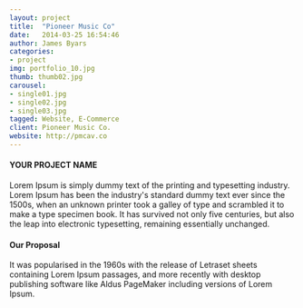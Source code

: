 ```yaml
---
layout: project
title:  "Pioneer Music Co"
date:   2014-03-25 16:54:46
author: James Byars
categories:
- project
img: portfolio_10.jpg
thumb: thumb02.jpg
carousel:
- single01.jpg
- single02.jpg
- single03.jpg
tagged: Website, E-Commerce
client: Pioneer Music Co.
website: http://pmcav.co
---
```

#### YOUR PROJECT NAME
Lorem Ipsum is simply dummy text of the printing and typesetting industry. Lorem Ipsum has been the industry's standard dummy text ever since the 1500s, when an unknown printer took a galley of type and scrambled it to make a type specimen book. It has survived not only five centuries, but also the leap into electronic typesetting, remaining essentially unchanged.

#### Our Proposal
It was popularised in the 1960s with the release of Letraset sheets containing Lorem Ipsum passages, and more recently with desktop publishing software like Aldus PageMaker including versions of Lorem Ipsum.
